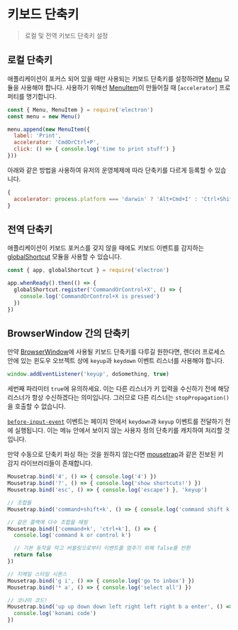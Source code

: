 # 키보드 단축키

> 로컬 및 전역 키보드 단축키 설정

## 로컬 단축키

애플리케이션이 포커스 되어 있을 때만 사용되는 키보드 단축키를 설정하려면 [Menu](../api/menu.md) 모듈을 사용해야 합니다. 사용하기 위해선 [MenuItem](../api/menu-item.md)이 만들어질 때 [`accelerator`] 프로퍼티를 명기합니다.

```js
const { Menu, MenuItem } = require('electron')
const menu = new Menu()

menu.append(new MenuItem({
  label: 'Print',
  accelerator: 'CmdOrCtrl+P',
  click: () => { console.log('time to print stuff') }
}))
```

아래와 같은 방법을 사용하여 유저의 운영체제에 따라 단축키를 다르게 등록할 수 있습니다.

```js
{
  accelerator: process.platform === 'darwin' ? 'Alt+Cmd+I' : 'Ctrl+Shift+I'
}
```

## 전역 단축키

애플리케이션이 키보드 포커스를 갖지 않을 때에도 키보드 이벤트를 감지하는 [globalShortcut](../api/global-shortcut.md) 모듈을 사용할 수 있습니다.

```js
const { app, globalShortcut } = require('electron')

app.whenReady().then(() => {
  globalShortcut.register('CommandOrControl+X', () => {
    console.log('CommandOrControl+X is pressed')
  })
})
```

## BrowserWindow 간의 단축키

만약 [BrowserWindow](../api/browser-window.md)에 사용될 키보드 단축키를 다루길 원한다면, 렌더러 프로세스 안에 있는 윈도우 오브젝트 상에 `keyup`과 `keydown` 이벤트 리스너를 사용해야 합니다.

```js
window.addEventListener('keyup', doSomething, true)
```

세번째 파라미터 `true`에 유의하세요. 이는 다른 리스너가 키 입력을 수신하기 전에 해당 리스너가 항상 수신하겠다는 의미입니다. 그러므로 다른 리스너는 `stopPropagation()`을 호출할 수 없습니다.

[`before-input-event`](../api/web-contents.md#event-before-input-event) 이벤트는 페이지 안에서 `keydown`과 `keyup` 이벤트를 전달하기 전에 실행됩니다. 이는 메뉴 안에서 보이지 않는 사용자 정의 단축키를 캐치하여 처리할 것입니다.

만약 수동으로 단축키 파싱 하는 것을 원하지 않는다면 [mousetrap](https://github.com/ccampbell/mousetrap)과 같은 진보된 키 감지 라이브러리들이 존재합니다.

```js
Mousetrap.bind('4', () => { console.log('4') })
Mousetrap.bind('?', () => { console.log('show shortcuts!') })
Mousetrap.bind('esc', () => { console.log('escape') }, 'keyup')

// 조합들
Mousetrap.bind('command+shift+k', () => { console.log('command shift k') })

// 같은 콜백에 다수 조합을 매핑
Mousetrap.bind(['command+k', 'ctrl+k'], () => {
  console.log('command k or control k')

  // 기본 동작을 막고 버블링으로부터 이벤트를 멈추기 위해 false를 반환
  return false
})

// 지메일 스타일 시퀀스
Mousetrap.bind('g i', () => { console.log('go to inbox') })
Mousetrap.bind('* a', () => { console.log('select all') })

// 코나미 코드!
Mousetrap.bind('up up down down left right left right b a enter', () => {
  console.log('konami code')
})
```